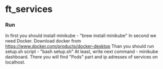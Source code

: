 # ft_services

### Run
In first you should install minikube - "brew install minikube"
In second we need Docker. Download docker from https://www.docker.com/products/docker-desktop
Than you should run setup.sh script - "bash setup.sh"
At least, write next command - minikube dashboard. There you will find "Pods" part and ip adresses of services on localhost. 
